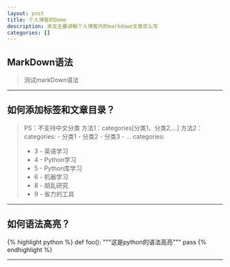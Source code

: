 ```yaml
---
layout: post
title: 个人博客的Demo
description: 本文主要讲解个人博客内的markdown文章怎么写
categories: []
---
```


## MarkDown语法
> 测试markDown语法

---

## 如何添加标签和文章目录？
>PS：不支持中文分类
> 方法1：categories[分类1，分类2,...]
> 方法2：categories:
>            - 分类1
>            - 分类2
>            - 分类3
>            - ...
>            categories:
>    - 3 - 英语学习
>    - 4 - Python学习
>    - 5 - Python库学习
>    - 6 - 机器学习
>    - 8 - 胡乱研究
>    - 9 - 省力的工具

---

## 如何语法高亮？
{% highlight python %}
def foo():
  """这是python的语法高亮"""
  pass
{% endhighlight %}

---
